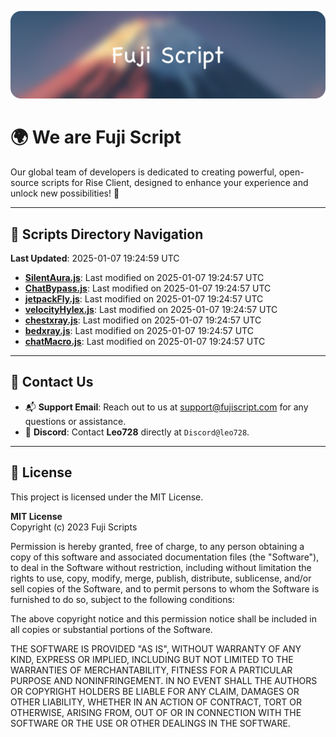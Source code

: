 ![Banner](.github/b.webp)

# 🌍 **We are Fuji Script**

Our global team of developers is dedicated to creating powerful, open-source scripts for Rise Client, designed to enhance your experience and unlock new possibilities! 🌟

---
<!-- SCRIPTS_NAVIGATION_START -->
## 📂 **Scripts Directory Navigation**

**Last Updated**: 2025-01-07 19:24:59 UTC

- **[SilentAura.js](scripts/SilentAura.js)**: Last modified on 2025-01-07 19:24:57 UTC
- **[ChatBypass.js](scripts/ChatBypass.js)**: Last modified on 2025-01-07 19:24:57 UTC
- **[jetpackFly.js](scripts/jetpackFly.js)**: Last modified on 2025-01-07 19:24:57 UTC
- **[velocityHylex.js](scripts/velocityHylex.js)**: Last modified on 2025-01-07 19:24:57 UTC
- **[chestxray.js](scripts/chestxray.js)**: Last modified on 2025-01-07 19:24:57 UTC
- **[bedxray.js](scripts/bedxray.js)**: Last modified on 2025-01-07 19:24:57 UTC
- **[chatMacro.js](scripts/chatMacro.js)**: Last modified on 2025-01-07 19:24:57 UTC

<!-- SCRIPTS_NAVIGATION_END -->

---

## 💬 **Contact Us**  
- 📬 **Support Email**: Reach out to us at [support@fujiscript.com](mailto:support@fujiscript.com) for any questions or assistance.  
- 💬 **Discord**: Contact **Leo728** directly at `Discord@leo728`.

---

## 📜 **License**

This project is licensed under the MIT License.  

**MIT License**  
Copyright (c) 2023 Fuji Scripts  

Permission is hereby granted, free of charge, to any person obtaining a copy of this software and associated documentation files (the "Software"), to deal in the Software without restriction, including without limitation the rights to use, copy, modify, merge, publish, distribute, sublicense, and/or sell copies of the Software, and to permit persons to whom the Software is furnished to do so, subject to the following conditions:  

The above copyright notice and this permission notice shall be included in all copies or substantial portions of the Software.  

THE SOFTWARE IS PROVIDED "AS IS", WITHOUT WARRANTY OF ANY KIND, EXPRESS OR IMPLIED, INCLUDING BUT NOT LIMITED TO THE WARRANTIES OF MERCHANTABILITY, FITNESS FOR A PARTICULAR PURPOSE AND NONINFRINGEMENT. IN NO EVENT SHALL THE AUTHORS OR COPYRIGHT HOLDERS BE LIABLE FOR ANY CLAIM, DAMAGES OR OTHER LIABILITY, WHETHER IN AN ACTION OF CONTRACT, TORT OR OTHERWISE, ARISING FROM, OUT OF OR IN CONNECTION WITH THE SOFTWARE OR THE USE OR OTHER DEALINGS IN THE SOFTWARE.  
